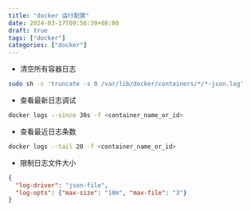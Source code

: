 ```yaml
---
title: "docker 运行配置"
date: 2024-03-17T09:56:39+08:00
draft: true
tags: ["docker"]
categories: ["docker"]
---
```





- 清空所有容器日志

```sh
sudo sh -c 'truncate -s 0 /var/lib/docker/containers/*/*-json.log'
```

- 查看最新日志调试

```bash
docker logs --since 30s -f <container_name_or_id>
```


- 查看最近日志条数

```bash
docker logs --tail 20 -f <container_name_or_id>
```

- 限制日志文件大小

```json
{
  "log-driver": "json-file",
  "log-opts": {"max-size": "10m", "max-file": "3"}
}
```